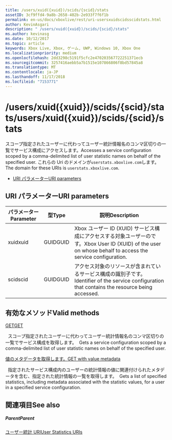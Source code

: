 ```yaml
---
title: /users/xuid({xuid})/scids/{scid}/stats
assetID: 3cf9ffd4-9a8b-2658-402b-2e933f7f6f1b
permalink: en-us/docs/xboxlive/rest/uri-usersxuidscidsscidstats.html
author: KevinAsgari
description: " /users/xuid({xuid})/scids/{scid}/stats"
ms.author: kevinasg
ms.date: 10/12/2017
ms.topic: article
keywords: Xbox Live, Xbox, ゲーム, UWP, Windows 10, Xbox One
ms.localizationpriority: medium
ms.openlocfilehash: 2dd3298c5191f5cfc2e470203567722251371ecb
ms.sourcegitcommit: 3257416aebb5a7b1515e107866806f8bd57845a8
ms.translationtype: MT
ms.contentlocale: ja-JP
ms.lasthandoff: 11/17/2018
ms.locfileid: "7153771"
---
```

# <a name="usersxuidxuidscidsscidstats"></a><span data-ttu-id="9c2c7-104">/users/xuid({xuid})/scids/{scid}/stats</span><span class="sxs-lookup"><span data-stu-id="9c2c7-104">/users/xuid({xuid})/scids/{scid}/stats</span></span>
<span data-ttu-id="9c2c7-105">スコープ指定されたユーザーに代わってユーザー統計情報名のコンマ区切りの一覧でサービス構成にアクセスします。</span><span class="sxs-lookup"><span data-stu-id="9c2c7-105">Accesses a service configuration scoped by a comma-delimited list of user statistic names on behalf of the specified user.</span></span> <span data-ttu-id="9c2c7-106">これらの Uri のドメインが`userstats.xboxlive.com`します。</span><span class="sxs-lookup"><span data-stu-id="9c2c7-106">The domain for these URIs is `userstats.xboxlive.com`.</span></span>
 
  * [<span data-ttu-id="9c2c7-107">URI パラメーター</span><span class="sxs-lookup"><span data-stu-id="9c2c7-107">URI parameters</span></span>](#ID4EV)
 
<a id="ID4EV"></a>

 
## <a name="uri-parameters"></a><span data-ttu-id="9c2c7-108">URI パラメーター</span><span class="sxs-lookup"><span data-stu-id="9c2c7-108">URI parameters</span></span>
 
| <span data-ttu-id="9c2c7-109">パラメーター</span><span class="sxs-lookup"><span data-stu-id="9c2c7-109">Parameter</span></span>| <span data-ttu-id="9c2c7-110">型</span><span class="sxs-lookup"><span data-stu-id="9c2c7-110">Type</span></span>| <span data-ttu-id="9c2c7-111">説明</span><span class="sxs-lookup"><span data-stu-id="9c2c7-111">Description</span></span>| 
| --- | --- | --- | 
| <span data-ttu-id="9c2c7-112">xuid</span><span class="sxs-lookup"><span data-stu-id="9c2c7-112">xuid</span></span>| <span data-ttu-id="9c2c7-113">GUID</span><span class="sxs-lookup"><span data-stu-id="9c2c7-113">GUID</span></span>| <span data-ttu-id="9c2c7-114">Xbox ユーザー ID (XUID) サービス構成にアクセスする対象ユーザーのです。</span><span class="sxs-lookup"><span data-stu-id="9c2c7-114">Xbox User ID (XUID) of the user on whose behalf to access the service configuration.</span></span>| 
| <span data-ttu-id="9c2c7-115">scid</span><span class="sxs-lookup"><span data-stu-id="9c2c7-115">scid</span></span>| <span data-ttu-id="9c2c7-116">GUID</span><span class="sxs-lookup"><span data-stu-id="9c2c7-116">GUID</span></span>| <span data-ttu-id="9c2c7-117">アクセス対象のリソースが含まれているサービス構成の識別子です。</span><span class="sxs-lookup"><span data-stu-id="9c2c7-117">Identifier of the service configuration that contains the resource being accessed.</span></span>| 
  
<a id="ID4E4B"></a>

 
## <a name="valid-methods"></a><span data-ttu-id="9c2c7-118">有効なメソッド</span><span class="sxs-lookup"><span data-stu-id="9c2c7-118">Valid methods</span></span>

[<span data-ttu-id="9c2c7-119">GET</span><span class="sxs-lookup"><span data-stu-id="9c2c7-119">GET</span></span>](uri-usersxuidscidsscidstatsget.md)

<span data-ttu-id="9c2c7-120">&nbsp;&nbsp;スコープ指定されたユーザーに代わってユーザー統計情報名のコンマ区切りの一覧でサービス構成を取得します。</span><span class="sxs-lookup"><span data-stu-id="9c2c7-120">&nbsp;&nbsp;Gets a service configuration scoped by a comma-delimited list of user statistic names on behalf of the specified user.</span></span>

[<span data-ttu-id="9c2c7-121">値のメタデータを取得します。</span><span class="sxs-lookup"><span data-stu-id="9c2c7-121">GET with value metadata</span></span>](uri-usersxuidscidsscidstatsgetvaluemetadata.md)

<span data-ttu-id="9c2c7-122">&nbsp;&nbsp;指定されたサービス構成内のユーザーの統計情報の値に関連付けられたメタデータを含む、指定された統計情報の一覧を取得します。</span><span class="sxs-lookup"><span data-stu-id="9c2c7-122">&nbsp;&nbsp;Gets a list of specified statistics, including metadata associated with the statistic values, for a user in a specified service configuration.</span></span>
 
<a id="ID4EKC"></a>

 
## <a name="see-also"></a><span data-ttu-id="9c2c7-123">関連項目</span><span class="sxs-lookup"><span data-stu-id="9c2c7-123">See also</span></span>
 
<a id="ID4EMC"></a>

 
##### <a name="parent"></a><span data-ttu-id="9c2c7-124">Parent</span><span class="sxs-lookup"><span data-stu-id="9c2c7-124">Parent</span></span> 

[<span data-ttu-id="9c2c7-125">ユーザー統計 URI</span><span class="sxs-lookup"><span data-stu-id="9c2c7-125">User Statistics URIs</span></span>](atoc-reference-userstats.md)

   